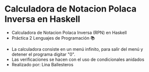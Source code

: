 # Calculadora de Notacion Polaca Inversa en Haskell

- Calculadora de Notacion Polaca Inversa (RPN) en Haskell
- Práctica 2 Lenguajes de Programación 
:books:
* La calculadora consiste en un menú infinito, para salir del menú y detener el programa digitar "0".
* Las verificaciones se hacen con el uso de condicionales anidados
* Realizado por: Lina Ballesteros
